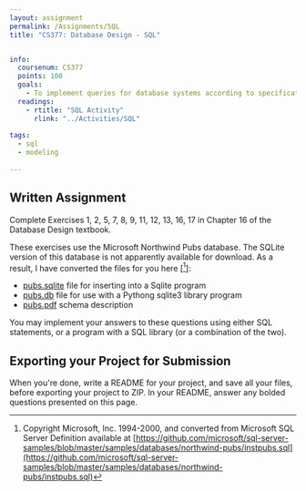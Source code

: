 ```yaml
---
layout: assignment
permalink: /Assignments/SQL
title: "CS377: Database Design - SQL"


info:
  coursenum: CS377
  points: 100
  goals:
    - To implement queries for database systems according to specifications
  readings:
    - rtitle: "SQL Activity"
      rlink: "../Activities/SQL" 
      
tags:
  - sql
  - modeling
  
---
```


## Written Assignment

Complete Exercises 1, 2, 5, 7, 8, 9, 11, 12, 13, 16, 17 in Chapter 16 of the Database Design textbook.

These exercises use the Microsoft Northwind Pubs database.  The SQLite version of this database is not apparently available for download.  As a result, I have converted the files for you here \[[^1]\]:

- [pubs.sqlite](../files/mspubs/pubs.sqlite) file for inserting into a Sqlite program
- [pubs.db](../files/mspubs/pubs.db) file for use with a Pythong sqlite3 library program
- [pubs.pdf](../files/mspubs/pubs.pdf) schema description

You may implement your answers to these questions using either SQL statements, or a program with a SQL library (or a combination of the two).

## Exporting your Project for Submission

When you're done, write a README for your project, and save all your files, before exporting your project to ZIP.  In your README, answer any bolded questions presented on this page.  

[^1]: Copyright Microsoft, Inc. 1994-2000, and converted from Microsoft SQL Server Definition available at  [https://github.com/microsoft/sql-server-samples/blob/master/samples/databases/northwind-pubs/instpubs.sql](https://github.com/microsoft/sql-server-samples/blob/master/samples/databases/northwind-pubs/instpubs.sql)